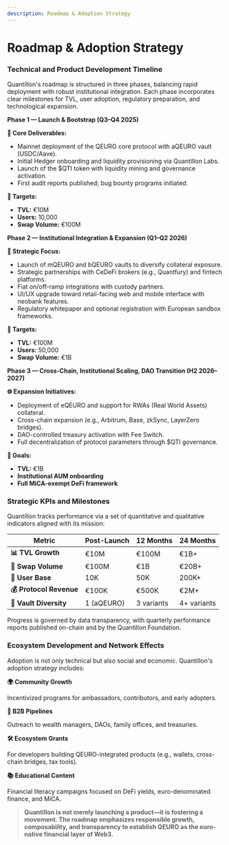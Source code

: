 ```yaml
---
description: Roadmap & Adoption Strategy
---
```


# Roadmap & Adoption Strategy

### Technical and Product Development Timeline

Quantillon's roadmap is structured in three phases, balancing rapid deployment with robust institutional integration. Each phase incorporates clear milestones for TVL, user adoption, regulatory preparation, and technological expansion.

**Phase 1 — Launch & Bootstrap (Q3–Q4 2025)**

**🚀 Core Deliverables:**

* Mainnet deployment of the QEURO core protocol with aQEURO vault (USDC/Aave).
* Initial Hedger onboarding and liquidity provisioning via Quantillon Labs.
* Launch of the $QTI token with liquidity mining and governance activation.
* First audit reports published; bug bounty programs initiated.

**🎯 Targets:**

* **TVL:** €10M
* **Users:** 10,000
* **Swap Volume:** €100M

**Phase 2 — Institutional Integration & Expansion (Q1–Q2 2026)**

**🏢 Strategic Focus:**

* Launch of mQEURO and bQEURO vaults to diversify collateral exposure.
* Strategic partnerships with CeDeFi brokers (e.g., Quantfury) and fintech platforms.
* Fiat on/off-ramp integrations with custody partners.
* UI/UX upgrade toward retail-facing web and mobile interface with neobank features.
* Regulatory whitepaper and optional registration with European sandbox frameworks.

**🎯 Targets:**

* **TVL:** €100M
* **Users:** 50,000
* **Swap Volume:** €1B

**Phase 3 — Cross-Chain, Institutional Scaling, DAO Transition (H2 2026–2027)**

**🌐 Expansion Initiatives:**

* Deployment of eQEURO and support for RWAs (Real World Assets) collateral.
* Cross-chain expansion (e.g., Arbitrum, Base, zkSync, LayerZero bridges).
* DAO-controlled treasury activation with Fee Switch.
* Full decentralization of protocol parameters through $QTI governance.

**🎯 Goals:**

* **TVL:** €1B
* **Institutional AUM onboarding**
* **Full MiCA-exempt DeFi framework**

### Strategic KPIs and Milestones

Quantillon tracks performance via a set of quantitative and qualitative indicators aligned with its mission:

| Metric                  | Post-Launch | 12 Months  | 24 Months   |
| ----------------------- | ----------- | ---------- | ----------- |
| **📊 TVL Growth**       | €10M        | €100M      | €1B+        |
| **💱 Swap Volume**      | €100M       | €1B        | €20B+       |
| **👥 User Base**        | 10K         | 50K        | 200K+       |
| **💰 Protocol Revenue** | €100K       | €500K      | €2M+        |
| **🏦 Vault Diversity**  | 1 (aQEURO)  | 3 variants | 4+ variants |

Progress is governed by data transparency, with quarterly performance reports published on-chain and by the Quantillon Foundation.

### Ecosystem Development and Network Effects

Adoption is not only technical but also social and economic. Quantillon's adoption strategy includes:

**🌍 Community Growth**

Incentivized programs for ambassadors, contributors, and early adopters.

**🏢 B2B Pipelines**

Outreach to wealth managers, DAOs, family offices, and treasuries.

**🛠️ Ecosystem Grants**

For developers building QEURO-integrated products (e.g., wallets, cross-chain bridges, tax tools).

**📚 Educational Content**

Financial literacy campaigns focused on DeFi yields, euro-denominated finance, and MiCA.

> **Quantillon is not merely launching a product—it is fostering a movement. The roadmap emphasizes responsible growth, composability, and transparency to establish QEURO as the euro-native financial layer of Web3.**
